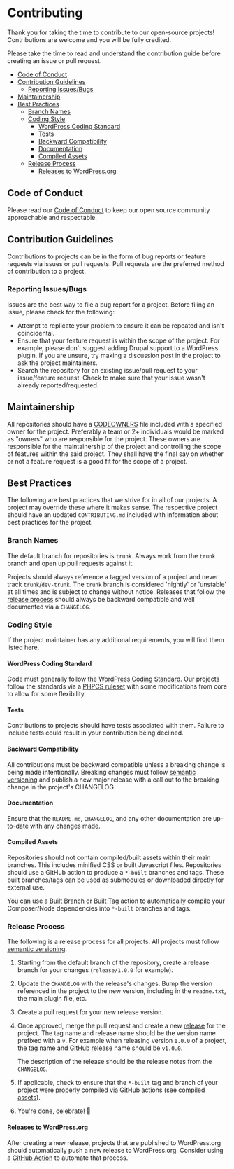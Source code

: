 # Contributing <!-- omit in toc -->

Thank you for taking the time to contribute to our open-source projects!
Contributions are welcome and you will be fully credited.

Please take the time to read and understand the contribution guide before
creating an issue or pull request.

- [Code of Conduct](#code-of-conduct)
- [Contribution Guidelines](#contribution-guidelines)
  - [Reporting Issues/Bugs](#reporting-issuesbugs)
- [Maintainership](#maintainership)
- [Best Practices](#best-practices)
  - [Branch Names](#branch-names)
  - [Coding Style](#coding-style)
    - [WordPress Coding Standard](#wordpress-coding-standard)
    - [Tests](#tests)
    - [Backward Compatibility](#backward-compatibility)
    - [Documentation](#documentation)
    - [Compiled Assets](#compiled-assets)
  - [Release Process](#release-process)
    - [Releases to WordPress.org](#releases-to-wordpressorg)

## Code of Conduct

Please read our [Code of Conduct](./CODE_OF_CONDUCT.md) to keep our open source
community approachable and respectable.

## Contribution Guidelines

Contributions to projects can be in the form of bug reports or feature requests
via issues or pull requests. Pull requests are the preferred method of
contribution to a project.

### Reporting Issues/Bugs

Issues are the best way to file a bug report for a project. Before filing an
issue, please check for the following:

- Attempt to replicate your problem to ensure it can be repeated and isn't
  coincidental.
- Ensure that your feature request is within the scope of the project. For
  example, please don't suggest adding Drupal support to a WordPress plugin. If
  you are unsure, try making a discussion post in the project to ask the project
  maintainers.
- Search the repository for an existing issue/pull request to your issue/feature
  request. Check to make sure that your issue wasn't already reported/requested.

## Maintainership

All repositories should have a [CODEOWNERS](codeowners) file included with a
specified owner for the project. Preferably a team or 2+ individuals would be
marked as "owners" who are responsible for the project. These owners are
responsible for the maintainership of the project and controlling the scope of
features within the said project. They shall have the final say on whether or not a
feature request is a good fit for the scope of a project.

## Best Practices

The following are best practices that we strive for in all of our projects. A
project may override these where it makes sense. The respective project should
have an updated `CONTRIBUTING.md` included with information about best practices
for the project.

### Branch Names

The default branch for repositories is `trunk`. Always work from the `trunk`
branch and open up pull requests against it.

Projects should always reference a tagged version of a project and never track
`trunk`/`dev-trunk`. The `trunk` branch is considered 'nightly' or 'unstable' at
all times and is subject to change without notice. Releases that follow the
[release process](#release-process) should always be backward compatible and
well documented via a `CHANGELOG`.

### Coding Style

If the project maintainer has any additional requirements, you will find them
listed here.

#### WordPress Coding Standard

Code must generally follow the [WordPress Coding
Standard](wordpress-coding-standard). Our projects follow the standards via a
[PHPCS ruleset](phpcs-ruleset) with some modifications from core to allow for
some flexibility.

#### Tests

Contributions to projects should have tests associated with them. Failure to
include tests could result in your contribution being declined.

#### Backward Compatibility

All contributions must be backward compatible unless a breaking change is
being made intentionally. Breaking changes must follow [semantic
versioning](semvar) and publish a new major release with a call out to the
breaking change in the project's CHANGELOG.

#### Documentation

Ensure that the `README.md`, `CHANGELOG`, and any other documentation are
up-to-date with any changes made.

#### Compiled Assets

Repositories should not contain compiled/built assets within their main
branches. This includes minified CSS or built Javascript files. Repositories
should use a GitHub action to produce a `*-built` branches and tags. These built
branches/tags can be used as submodules or downloaded directly for external use.

You can use a [Built Branch](built-branch) or [Built Tag](built-tag) action to
automatically compile your Composer/Node dependencies into `*-built` branches
and tags.

### Release Process

The following is a release process for all projects. All projects must follow
[semantic versioning](semvar).

1. Starting from the default branch of the repository, create a release branch
   for your changes (`release/1.0.0` for example).
2. Update the `CHANGELOG` with the release's changes. Bump the version
   referenced in the project to the new version, including in the `readme.txt`,
   the main plugin file, etc.
3. Create a pull request for your new release version.
4. Once approved, merge the pull request and create a new [release](releases)
   for the project. The tag name and release name should be the version name
   prefixed with a `v`. For example when releasing version `1.0.0` of a
   project, the tag name and GitHub release name should be `v1.0.0`.

   The description of the release should be the release notes from the
   `CHANGELOG`.
5. If applicable, check to ensure that the `*-built` tag and branch of your
   project were properly compiled via GitHub actions (see [compiled assets](#compiled-assets)).
6. You're done, celebrate! 🎉

#### Releases to WordPress.org

After creating a new release, projects that are published to WordPress.org
should automatically push a new release to WordPress.org. Consider using a
[GitHub Action](https://github.com/10up/action-wordpress-plugin-deploy) to
automate that process.

[codeowners]: https://docs.github.com/en/repositories/managing-your-repositorys-settings-and-features/customizing-your-repository/about-code-owners
[built-branch]: https://github.com/alleyinteractive/.github#built-branch
[built-tag]: https://github.com/alleyinteractive/.github#built-tag
[wordpress-coding-standard]: https://developer.wordpress.org/coding-standards/wordpress-coding-standards/
[phpcs-rulset]: https://github.com/alleyinteractive/alley-coding-standards
[semvar]: https://semver.org/
[releases]: https://docs.github.com/en/repositories/releasing-projects-on-github/managing-releases-in-a-repository